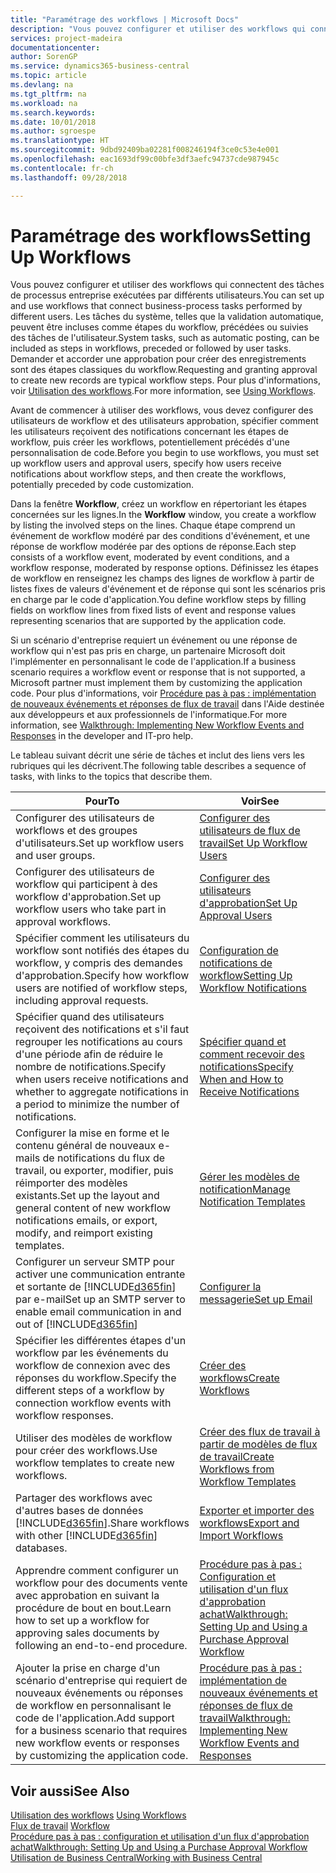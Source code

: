 ```yaml
---
title: "Paramétrage des workflows | Microsoft Docs"
description: "Vous pouvez configurer et utiliser des workflows qui connectent des tâches de processus entreprise exécutées par différents utilisateurs. Les tâches du système, telles que la validation automatique, peuvent être incluses comme étapes du workflow, précédées ou suivies des tâches de l'utilisateur. Demander et accorder une approbation pour créer des enregistrements sont des étapes classiques du workflow."
services: project-madeira
documentationcenter: 
author: SorenGP
ms.service: dynamics365-business-central
ms.topic: article
ms.devlang: na
ms.tgt_pltfrm: na
ms.workload: na
ms.search.keywords: 
ms.date: 10/01/2018
ms.author: sgroespe
ms.translationtype: HT
ms.sourcegitcommit: 9dbd92409ba02281f008246194f3ce0c53e4e001
ms.openlocfilehash: eac1693df99c00bfe3df3aefc94737cde987945c
ms.contentlocale: fr-ch
ms.lasthandoff: 09/28/2018

---
```

# <a name="setting-up-workflows"></a><span data-ttu-id="95739-105">Paramétrage des workflows</span><span class="sxs-lookup"><span data-stu-id="95739-105">Setting Up Workflows</span></span>
<span data-ttu-id="95739-106">Vous pouvez configurer et utiliser des workflows qui connectent des tâches de processus entreprise exécutées par différents utilisateurs.</span><span class="sxs-lookup"><span data-stu-id="95739-106">You can set up and use workflows that connect business-process tasks performed by different users.</span></span> <span data-ttu-id="95739-107">Les tâches du système, telles que la validation automatique, peuvent être incluses comme étapes du workflow, précédées ou suivies des tâches de l'utilisateur.</span><span class="sxs-lookup"><span data-stu-id="95739-107">System tasks, such as automatic posting, can be included as steps in workflows, preceded or followed by user tasks.</span></span> <span data-ttu-id="95739-108">Demander et accorder une approbation pour créer des enregistrements sont des étapes classiques du workflow.</span><span class="sxs-lookup"><span data-stu-id="95739-108">Requesting and granting approval to create new records are typical workflow steps.</span></span> <span data-ttu-id="95739-109">Pour plus d'informations, voir [Utilisation des workflows](across-use-workflows.md).</span><span class="sxs-lookup"><span data-stu-id="95739-109">For more information, see [Using Workflows](across-use-workflows.md).</span></span>  

 <span data-ttu-id="95739-110">Avant de commencer à utiliser des workflows, vous devez configurer des utilisateurs de workflow et des utilisateurs approbation, spécifier comment les utilisateurs reçoivent des notifications concernant les étapes de workflow, puis créer les workflows, potentiellement précédés d'une personnalisation de code.</span><span class="sxs-lookup"><span data-stu-id="95739-110">Before you begin to use workflows, you must set up workflow users and approval users, specify how users receive notifications about workflow steps, and then create the workflows, potentially preceded by code customization.</span></span>  

 <span data-ttu-id="95739-111">Dans la fenêtre **Workflow**, créez un workflow en répertoriant les étapes concernées sur les lignes.</span><span class="sxs-lookup"><span data-stu-id="95739-111">In the **Workflow** window, you create a workflow by listing the involved steps on the lines.</span></span> <span data-ttu-id="95739-112">Chaque étape comprend un événement de workflow modéré par des conditions d'événement, et une réponse de workflow modérée par des options de réponse.</span><span class="sxs-lookup"><span data-stu-id="95739-112">Each step consists of a workflow event, moderated by event conditions, and a workflow response, moderated by response options.</span></span> <span data-ttu-id="95739-113">Définissez les étapes de workflow en renseignez les champs des lignes de workflow à partir de listes fixes de valeurs d'événement et de réponse qui sont les scénarios pris en charge par le code d'application.</span><span class="sxs-lookup"><span data-stu-id="95739-113">You define workflow steps by filling fields on workflow lines from fixed lists of event and response values representing scenarios that are supported by the application code.</span></span>  

 <span data-ttu-id="95739-114">Si un scénario d'entreprise requiert un événement ou une réponse de workflow qui n'est pas pris en charge, un partenaire Microsoft doit l'implémenter en personnalisant le code de l'application.</span><span class="sxs-lookup"><span data-stu-id="95739-114">If a business scenario requires a workflow event or response that is not supported, a Microsoft partner must implement them by customizing the application code.</span></span> <span data-ttu-id="95739-115">Pour plus d'informations, voir [Procédure pas à pas : implémentation de nouveaux événements et réponses de flux de travail](/dynamics-nav/Walkthrough--Implementing-New-Workflow-Events-and-Responses) dans l'Aide destinée aux développeurs et aux professionnels de l'informatique.</span><span class="sxs-lookup"><span data-stu-id="95739-115">For more information, see [Walkthrough: Implementing New Workflow Events and Responses](/dynamics-nav/Walkthrough--Implementing-New-Workflow-Events-and-Responses) in the developer and IT-pro help.</span></span>

 <span data-ttu-id="95739-116">Le tableau suivant décrit une série de tâches et inclut des liens vers les rubriques qui les décrivent.</span><span class="sxs-lookup"><span data-stu-id="95739-116">The following table describes a sequence of tasks, with links to the topics that describe them.</span></span>  

|<span data-ttu-id="95739-117">**Pour**</span><span class="sxs-lookup"><span data-stu-id="95739-117">**To**</span></span>|<span data-ttu-id="95739-118">**Voir**</span><span class="sxs-lookup"><span data-stu-id="95739-118">**See**</span></span>|  
|------------|-------------|  
|<span data-ttu-id="95739-119">Configurer des utilisateurs de workflows et des groupes d'utilisateurs.</span><span class="sxs-lookup"><span data-stu-id="95739-119">Set up workflow users and user groups.</span></span>|[<span data-ttu-id="95739-120">Configurer des utilisateurs de flux de travail</span><span class="sxs-lookup"><span data-stu-id="95739-120">Set Up Workflow Users</span></span>](across-how-to-set-up-workflow-users.md)|  
|<span data-ttu-id="95739-121">Configurer des utilisateurs de workflow qui participent à des workflow d'approbation.</span><span class="sxs-lookup"><span data-stu-id="95739-121">Set up workflow users who take part in approval workflows.</span></span>|[<span data-ttu-id="95739-122">Configurer des utilisateurs d'approbation</span><span class="sxs-lookup"><span data-stu-id="95739-122">Set Up Approval Users</span></span>](across-how-to-set-up-approval-users.md)|  
|<span data-ttu-id="95739-123">Spécifier comment les utilisateurs du workflow sont notifiés des étapes du workflow, y compris des demandes d'approbation.</span><span class="sxs-lookup"><span data-stu-id="95739-123">Specify how workflow users are notified of workflow steps, including approval requests.</span></span>|[<span data-ttu-id="95739-124">Configuration de notifications de workflow</span><span class="sxs-lookup"><span data-stu-id="95739-124">Setting Up Workflow Notifications</span></span>](across-setting-up-workflow-notifications.md)|  
|<span data-ttu-id="95739-125">Spécifier quand des utilisateurs reçoivent des notifications et s'il faut regrouper les notifications au cours d'une période afin de réduire le nombre de notifications.</span><span class="sxs-lookup"><span data-stu-id="95739-125">Specify when users receive notifications and whether to aggregate notifications in a period to minimize the number of notifications.</span></span>|[<span data-ttu-id="95739-126">Spécifier quand et comment recevoir des notifications</span><span class="sxs-lookup"><span data-stu-id="95739-126">Specify When and How to Receive Notifications</span></span>](across-how-to-specify-when-and-how-to-receive-notifications.md)|  
|<span data-ttu-id="95739-127">Configurer la mise en forme et le contenu général de nouveaux e-mails de notifications du flux de travail, ou exporter, modifier, puis réimporter des modèles existants.</span><span class="sxs-lookup"><span data-stu-id="95739-127">Set up the layout and general content of new workflow notifications emails, or export, modify, and reimport existing templates.</span></span>|[<span data-ttu-id="95739-128">Gérer les modèles de notification</span><span class="sxs-lookup"><span data-stu-id="95739-128">Manage Notification Templates</span></span>](across-how-to-manage-notification-templates.md)|  
|<span data-ttu-id="95739-129">Configurer un serveur SMTP pour activer une communication entrante et sortante de [!INCLUDE[d365fin](includes/d365fin_md.md)] par e-mail</span><span class="sxs-lookup"><span data-stu-id="95739-129">Set up an SMTP server to enable email communication in and out of [!INCLUDE[d365fin](includes/d365fin_md.md)]</span></span>|[<span data-ttu-id="95739-130">Configurer la messagerie</span><span class="sxs-lookup"><span data-stu-id="95739-130">Set up Email</span></span>](admin-how-setup-email.md)|
|<span data-ttu-id="95739-131">Spécifier les différentes étapes d'un workflow par les événements du workflow de connexion avec des réponses du workflow.</span><span class="sxs-lookup"><span data-stu-id="95739-131">Specify the different steps of a workflow by connection workflow events with workflow responses.</span></span>|[<span data-ttu-id="95739-132">Créer des workflows</span><span class="sxs-lookup"><span data-stu-id="95739-132">Create Workflows</span></span>](across-how-to-create-workflows.md)|  
|<span data-ttu-id="95739-133">Utiliser des modèles de workflow pour créer des workflows.</span><span class="sxs-lookup"><span data-stu-id="95739-133">Use workflow templates to create new workflows.</span></span>|[<span data-ttu-id="95739-134">Créer des flux de travail à partir de modèles de flux de travail</span><span class="sxs-lookup"><span data-stu-id="95739-134">Create Workflows from Workflow Templates</span></span>](across-how-to-create-workflows-from-workflow-templates.md)|  
|<span data-ttu-id="95739-135">Partager des workflows avec d'autres bases de données [!INCLUDE[d365fin](includes/d365fin_md.md)].</span><span class="sxs-lookup"><span data-stu-id="95739-135">Share workflows with other [!INCLUDE[d365fin](includes/d365fin_md.md)] databases.</span></span>|[<span data-ttu-id="95739-136">Exporter et importer des workflows</span><span class="sxs-lookup"><span data-stu-id="95739-136">Export and Import Workflows</span></span>](across-how-to-export-and-import-workflows.md)|  
|<span data-ttu-id="95739-137">Apprendre comment configurer un workflow pour des documents vente avec approbation en suivant la procédure de bout en bout.</span><span class="sxs-lookup"><span data-stu-id="95739-137">Learn how to set up a workflow for approving sales documents by following an end-to-end procedure.</span></span>|[<span data-ttu-id="95739-138">Procédure pas à pas : Configuration et utilisation d'un flux d'approbation achat</span><span class="sxs-lookup"><span data-stu-id="95739-138">Walkthrough: Setting Up and Using a Purchase Approval Workflow</span></span>](walkthrough-setting-up-and-using-a-purchase-approval-workflow.md)|  
|<span data-ttu-id="95739-139">Ajouter la prise en charge d'un scénario d'entreprise qui requiert de nouveaux événements ou réponses de workflow en personnalisant le code de l'application.</span><span class="sxs-lookup"><span data-stu-id="95739-139">Add support for a business scenario that requires new workflow events or responses by customizing the application code.</span></span>|[<span data-ttu-id="95739-140">Procédure pas à pas : implémentation de nouveaux événements et réponses de flux de travail</span><span class="sxs-lookup"><span data-stu-id="95739-140">Walkthrough: Implementing New Workflow Events and Responses</span></span>](/dynamics-nav/Walkthrough--Implementing-New-Workflow-Events-and-Responses)|  

## <a name="see-also"></a><span data-ttu-id="95739-141">Voir aussi</span><span class="sxs-lookup"><span data-stu-id="95739-141">See Also</span></span>  
 <span data-ttu-id="95739-142">[Utilisation des workflows](across-use-workflows.md) </span><span class="sxs-lookup"><span data-stu-id="95739-142">[Using Workflows](across-use-workflows.md) </span></span>  
 <span data-ttu-id="95739-143">[Flux de travail](across-workflow.md) </span><span class="sxs-lookup"><span data-stu-id="95739-143">[Workflow](across-workflow.md) </span></span>  
 [<span data-ttu-id="95739-144">Procédure pas à pas : configuration et utilisation d'un flux d'approbation achat</span><span class="sxs-lookup"><span data-stu-id="95739-144">Walkthrough: Setting Up and Using a Purchase Approval Workflow</span></span>](walkthrough-setting-up-and-using-a-purchase-approval-workflow.md)  
 [<span data-ttu-id="95739-145">Utilisation de Business Central</span><span class="sxs-lookup"><span data-stu-id="95739-145">Working with Business Central</span></span>](ui-work-product.md)

